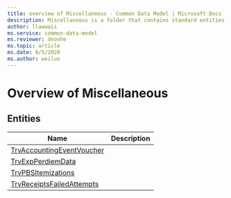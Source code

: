 ```yaml
---
title: overview of Miscellaneous - Common Data Model | Microsoft Docs
description: Miscellaneous is a folder that contains standard entities related to the Common Data Model.
author: llawwaii
ms.service: common-data-model
ms.reviewer: deonhe
ms.topic: article
ms.date: 8/5/2020
ms.author: weiluo
---
```


# Overview of Miscellaneous


## Entities

|Name|Description|
|---|---|
|[TrvAccountingEventVoucher](TrvAccountingEventVoucher.md)||
|[TrvExpPerdiemData](TrvExpPerdiemData.md)||
|[TrvPBSItemizations](TrvPBSItemizations.md)||
|[TrvReceiptsFailedAttempts](TrvReceiptsFailedAttempts.md)||
